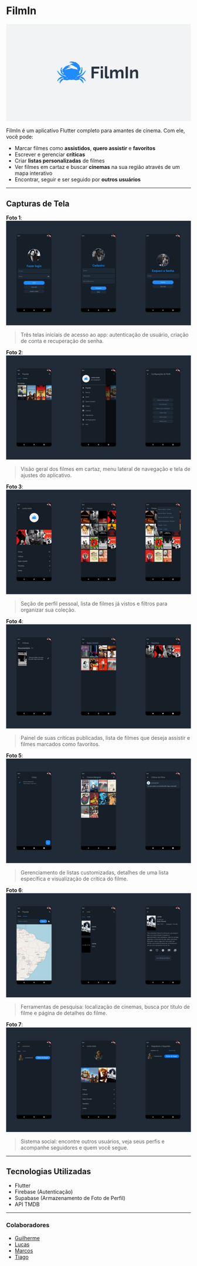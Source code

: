 # FilmIn
![Logo](screenshots/logo.png)

FilmIn é um aplicativo Flutter completo para amantes de cinema. Com ele, você pode:

* Marcar filmes como **assistidos**, **quero assistir** e **favoritos**
* Escrever e gerenciar **críticas**
* Criar **listas personalizadas** de filmes
* Ver filmes em cartaz e buscar **cinemas** na sua região através de um mapa interativo
* Encontrar, seguir e ser seguido por **outros usuários**

---

## Capturas de Tela

**Foto 1**: ![Screenshot 1](screenshots/1.png)

> Três telas iniciais de acesso ao app: autenticação de usuário, criação de conta e recuperação de senha.

**Foto 2**: ![Screenshot 2](screenshots/2.png)

> Visão geral dos filmes em cartaz, menu lateral de navegação e tela de ajustes do aplicativo.

**Foto 3**: ![Screenshot 3](screenshots/3.png)

> Seção de perfil pessoal, lista de filmes já vistos e filtros para organizar sua coleção.

**Foto 4**: ![Screenshot 4](screenshots/4.png)

> Painel de suas críticas publicadas, lista de filmes que deseja assistir e filmes marcados como favoritos.

**Foto 5**: ![Screenshot 5](screenshots/5.png)

> Gerenciamento de listas customizadas, detalhes de uma lista específica e visualização de crítica do filme.

**Foto 6**: ![Screenshot 6](screenshots/6.png)

> Ferramentas de pesquisa: localização de cinemas, busca por título de filme e página de detalhes do filme.

**Foto 7**: ![Screenshot 7](screenshots/7.png)

> Sistema social: encontre outros usuários, veja seus perfis e acompanhe seguidores e quem você segue.

---

## Tecnologias Utilizadas

* Flutter
* Firebase (Autenticação)
* Supabase (Armazenamento de Foto de Perfil)
* API TMDB

---

### Colaboradores

- [Guilherme](https://github.com/Morpheus720)
- [Lucas](https://github.com/lpauloaraujo)
- [Marcos](https://github.com/Markin005)
- [Tiago](https://github.com/tigsg)
